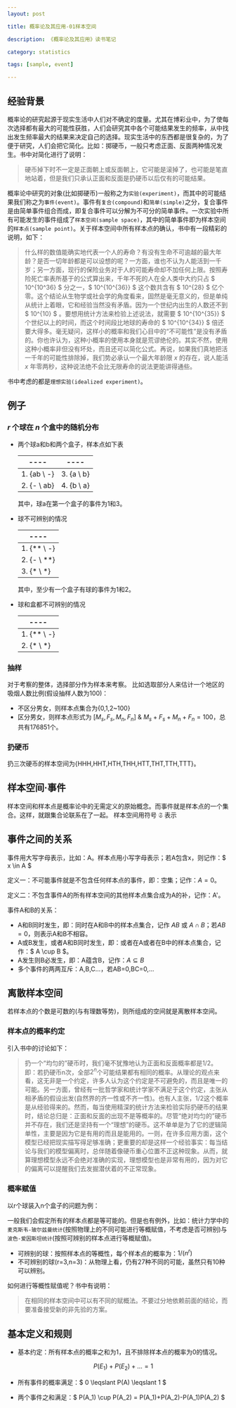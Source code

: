 ```yaml
---
layout: post

title: 概率论及其应用-01样本空间

description: 《概率论及其应用》读书笔记

category: statistics

tags: [sample, event]

---
```


## 经验背景
概率论的研究起源于现实生活中人们对不确定的度量。尤其在博彩业中，为了使每次选择都有最大的可能性获胜，人们会研究其中各个可能结果发生的频率，从中找出发生频率最大的结果来决定自己的选择。现实生活中的东西都是很复杂的，为了便于研究，人们会把它简化。比如：掷硬币，一般只考虑正面、反面两种情况发生。书中对简化进行了说明：

> 硬币掉下时不一定是正面朝上或反面朝上，它可能是滚掉了，也可能是笔直地站着，但是我们只承认正面和反面是扔硬币以后仅有的可能结果。

概率论中研究的对象(比如掷硬币)一般称之为`实验(experiment)`，而其中的可能结果我们称之为`事件(event)`。事件有`复合(compound)`和`简单(simple)`之分，复合事件是由简单事件组合而成，即复合事件可以分解为不可分的简单事件。一次实验中所有可能发生的事件组成了`样本空间(sample space)`，其中的简单事件即为样本空间的`样本点(sample point)`。关于样本空间中所有样本点的确认，书中有一段精彩的说明，如下：

> 什么样的数值能确实地代表一个人的寿命？有没有生命不可逾越的最大年龄？是否一切年龄都是可以设想的呢？一方面，谁也不认为人能活到一千岁；另一方面，现行的保险业务对于人的可能寿命却不加任何上限。按照寿险死亡率表所基于的公式算出来，千年不死的人在全人类中大约只占 $ 10^{10^36} $ 分之一，$ 10^{10^{36}} $ 这个数共含有 $ 10^{28} $ 亿个零。这个结论从生物学或社会学的角度看来，固然是毫无意义的，但是单纯从统计上着眼，它和经验当然没有矛盾。因为一个世纪内出生的人数还不到 $ 10^{10} $ 。要想用统计方法来检验上述说法，就需要 $ 10^{10^{35}} $ 个世纪以上的时间，而这个时间段比地球的寿命的 $ 10^{10^{34}} $ 倍还要大得多。毫无疑问，这样小的概率和我们心目中的“不可能性”是没有矛盾的。你也许认为，这种小概率的使用本身就是荒谬绝伦的。其实不然，使用这种小概率非但没有坏处，而且还可以简化公式。再说，如果我们真地把活一千年的可能性排除掉，我们势必承认一个最大年龄限 $x$ 的存在，说人能活 $x$ 年零两秒，这种说法绝不会比无限寿命的说法更能讲得通些。

书中考虑的都是`理想实验(idealized experiment)`。

## 例子
### $r$ 个球在 $n$ 个盒中的随机分布

- 两个球a和b和两个盒子，样本点如下表

    | ---- | ---- |
    | ---- | ---- |
    | 1. {ab \ -} | 3. {a \ b} |
    | 2. {- \ ab} | 4. {b \ a} |
    
    其中，球a在第一个盒子的事件为1和3。

- 球不可辨别的情况

    | ---- |
    | ---- | 
    | 1. {** \ -} | 
    | 2. {- \ **} |
    | 3. {* \ *} |
    
    其中，至少有一个盒子有球的事件为1和2。

- 球和盒都不可辨别的情况
    
    | ---- |
    | ---- | 
    | 1. {** \ -} | 
    | 2. {* \ *} |


### 抽样
对于考察的整体，选择部分作为样本来考察。 比如选取部分人来估计一个地区的吸烟人数比例(假设抽样人数为100)：

- 不区分男女，则样本点集合为{0,1,2~100}
- 区分男女，则样本点形式为 $[M_s,F_s,M_n,F_n]$ & $M_s+F_s+M_n+F_n=100$，总共有176851个。

### 扔硬币
扔三次硬币的样本空间为{HHH,HHT,HTH,THH,HTT,THT,TTH,TTT}。

## 样本空间·事件

样本空间和样本点是概率论中的无需定义的原始概念。而事件就是样本点的一个集合。这样，就跟集合论联系在了一起。
样本空间用符号 $\mathfrak{S}$ 表示

## 事件之间的关系
事件用大写字母表示，比如：A。样本点用小写字母表示；若A包含x，则记作：$ x \in A $

定义一：不可能事件就是不包含任何样本点的事件，即：空集；记作：$A=0$。

定义二：不包含事件A的所有样本空间的其他样本点集合成为A的补，记作：A'。

事件A和B的关系：

- A和B同时发生，即：同时在A和B中的样本点集合，记作 $AB$ 或 $A \cap B$；若$AB=0$，则表示A和B不相容。
- A或B发生，或者A和B同时发生，即：或者在A或者在B中的样本点集合，记作：$ A \cup B $。
- A发生则B必发生，即：A蕴含B，记作：$A \subseteq B$
- 多个事件的两两互斥：A,B,C...，若AB=0,BC=0,...


## 离散样本空间

若样本点的个数是可数的(与有理数等势)，则所组成的空间就是离散样本空间。

### 样本点的概率约定

引入书中的讨论如下：

> 扔一个“均匀的”硬币时，我们毫不犹豫地认为正面和反面概率都是1/2。即：若扔硬币n次，全部$2^n$个可能结果都有相同的概率。从理论的观点来看，这无非是一个约定，许多人认为这个约定是不可避免的，而且是唯一的可能。另一方面，曾经有一批哲学家和统计学家不满足于这个约定，主张从相矛盾的假设出发(自然界的齐一性或不齐一性)。也有人主张，1/2这个概率是从经验得来的。然而，每当使用精深的统计方法来检验实际扔硬币的结果时，结论总归是：正面和反面的出现不是等概率的。尽管“绝对均匀的”硬币并不存在，我们还是坚持有一个“理想”的硬币。这不单单是为了它的逻辑简单性，主要是因为它是有用的而且是能用的。一则，在许多应用方面，这个模型已经把现实描写得足够准确；更重要的却是这样一个经验事实：每当结论与我们的模型偏离时，总伴随着像硬币重心位置不正这种现象。从而，就算理想模型永远不会绝对准确的实现，理想模型也是非常有用的，因为对它的偏离可以提醒我们去发掘潜伏着的不正常现象。

### 概率赋值
以r个球装入n个盒子的问题为例：

一般我们会假定所有的样本点都是等可能的。但是也有例外，比如：统计力学中的`麦克斯韦-玻尔兹曼统计`(按照物理上的不同可能进行等概赋值，不考虑是否可辨别)与`波色-爱因斯坦统计`(按照可辨别的样本点进行等概赋值)。


- 可辨别的球：按照样本点的等概性，每个样本点的概率为：$1 / (n^r)$
- 不可辨别的球(r=3,n=3)：从物理上看，仍有27种不同的可能，虽然只有10种可以辨别。

如何进行等概性赋值呢？书中有说明：

> 在相同的样本空间中可以有不同的赋概法。不要过分地依赖前面的结论，而要准备接受新的非先验的方案。

## 基本定义和规则

- 基本约定：所有样本点的概率之和为1，且不排除样本点的概率为0的情况。

    $$ P(E_1)+P(E_2)+...=1 $$

- 所有事件的概率满足：$ 0 \leqslant P(A) \leqslant 1 $

- 两个事件之和满足：$ P(A_1) \cup P(A_2) = P(A_1)+P(A_2)-P(A_1)P(A_2) $
